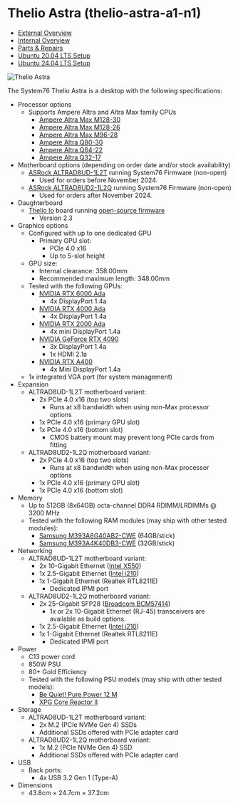 # Thelio Astra (thelio-astra-a1-n1)

- [External Overview](./external-overview.md)
- [Internal Overview](./internal-overview.md)
- [Parts & Repairs](./repairs.md)
- [Ubuntu 20.04 LTS Setup](./ubuntu-20.04.md)
- [Ubuntu 24.04 LTS Setup](./ubuntu-24.04.md)

![Thelio Astra](./img/thelio-astra-a1-n1.png)

The System76 Thelio Astra is a desktop with the following specifications:

- Processor options
    - Supports Ampere Altra and Altra Max family CPUs
        - [Ampere Altra Max M128-30](https://amperecomputing.com/briefs/ampere-altra-family-product-brief)
        - [Ampere Altra Max M128-26](https://amperecomputing.com/briefs/ampere-altra-family-product-brief)
        - [Ampere Altra Max M96-28](https://amperecomputing.com/briefs/ampere-altra-family-product-brief)
        - [Ampere Altra Q80-30](https://amperecomputing.com/briefs/ampere-altra-family-product-brief)
        - [Ampere Altra Q64-22](https://amperecomputing.com/briefs/ampere-altra-family-product-brief)
        - [Ampere Altra Q32-17](https://amperecomputing.com/briefs/ampere-altra-family-product-brief)
- Motherboard options (depending on order date and/or stock availability)
    - [ASRock ALTRAD8UD-1L2T](https://www.asrockrack.com/general/productdetail.asp?Model=ALTRAD8UD-1L2T#Specifications) running System76 Firmware (non-open)
        - Used for orders before November 2024.
    - [ASRock ALTRAD8UD2-1L2Q](https://www.asrockrack.com/general/productdetail.asp?Model=ALTRAD8UD2-1L2Q#Specifications) running System76 Firmware (non-open)
        - Used for orders after November 2024.
- Daughterboard
    - [Thelio Io](https://github.com/system76/thelio-io) board running [open-source firmware](https://github.com/system76/thelio-io-firmware)
        - Version 2.3
- Graphics options
    - Configured with up to one dedicated GPU
        - Primary GPU slot:
            - PCIe 4.0 x16
            - Up to 5-slot height
    - GPU size:
        - Internal clearance: 358.00mm
        - Recommended maximum length: 348.00mm
    - Tested with the following GPUs:
        - [NVIDIA RTX 6000 Ada](https://www.nvidia.com/en-us/design-visualization/rtx-6000/#specifications)
            - 4x DisplayPort 1.4a
        - [NVIDIA RTX 4000 Ada](https://www.nvidia.com/en-us/design-visualization/rtx-4000/#specifications)
            - 4x DisplayPort 1.4a
        - [NVIDIA RTX 2000 Ada](https://www.nvidia.com/en-us/design-visualization/rtx-2000/#specifications)
            - 4x mini DisplayPort 1.4a
        - [NVIDIA GeForce RTX 4090](https://www.nvidia.com/en-us/geforce/graphics-cards/40-series/rtx-4090/#specs)
            - 3x DisplayPort 1.4a
            - 1x HDMI 2.1a
        - [NVIDIA RTX A400](https://www.nvidia.com/en-us/design-visualization/rtx-a400/#specifications)
            - 4x Mini DisplayPort 1.4a
    - 1x integrated VGA port (for system management)
- Expansion
    - ALTRAD8UD-1L2T motherboard variant:
        - 2x PCIe 4.0 x16 (top two slots)
            - Runs at x8 bandwidth when using non-Max processor options
        - 1x PCIe 4.0 x16 (primary GPU slot)
        - 1x PCIe 4.0 x16 (bottom slot)
            - CMOS battery mount may prevent long PCIe cards from fitting
    - ALTRAD8UD2-1L2Q motherboard variant:
        - 2x PCIe 4.0 x16 (top two slots)
            - Runs at x8 bandwidth when using non-Max processor options
        - 1x PCIe 4.0 x16 (primary GPU slot)
        - 1x PCIe 4.0 x16 (bottom slot)
- Memory
    - Up to 512GB (8x64GB) octa-channel DDR4 RDIMM/LRDIMMs @ 3200 MHz
    - Tested with the following RAM modules (may ship with other tested modules):
        - [Samsung M393A8G40AB2-CWE](https://semiconductor.samsung.com/us/dram/module/rdimm/m393a8g40ab2-cwe/#pd-semi-spec) (64GB/stick)
        - [Samsung M393A4K40DB3-CWE](https://semiconductor.samsung.com/us/dram/module/rdimm/m393a4k40db3-cwe/#pd-semi-spec) (32GB/stick)
- Networking
    - ALTRAD8UD-1L2T motherboard variant:
        - 2x 10-Gigabit Ethernet ([Intel X550](https://ark.intel.com/content/www/us/en/ark/products/88209/intel-ethernet-converged-network-adapter-x550-t2.html))
        - 1x 2.5-Gigabit Ethernet ([Intel i210](https://ark.intel.com/content/www/us/en/ark/products/64400/intel-ethernet-controller-i210-at.html))
        - 1x 1-Gigabit Ethernet (Realtek RTL8211E)
            - Dedicated IPMI port
    - ALTRAD8UD2-1L2Q motherboard variant:
        - 2x 25-Gigabit SFP28 ([Broadcom BCM57414](https://www.broadcom.com/products/ethernet-connectivity/network-adapters/bcm57414-50g-ic))
            - 1x or 2x 10-Gigabit Ethernet (RJ-45) transceivers are available as build options.
        - 1x 2.5-Gigabit Ethernet ([Intel i210](https://ark.intel.com/content/www/us/en/ark/products/64400/intel-ethernet-controller-i210-at.html))
        - 1x 1-Gigabit Ethernet (Realtek RTL8211E)
            - Dedicated IPMI port
- Power
    - C13 power cord
    - 850W PSU
    - 80+ Gold Efficiency
    - Tested with the following PSU models (may ship with other tested models):
        - [Be Quiet! Pure Power 12 M](https://www.bequiet.com/en/powersupply/4162)
        - [XPG Core Reactor II](https://www.xpg.com/us/xpg/pc-components-core-reactor-ii)
- Storage
    - ALTRAD8UD-1L2T motherboard variant:
        - 2x M.2 (PCIe NVMe Gen 4) SSDs
        - Additional SSDs offered with PCIe adapter card
    - ALTRAD8UD2-1L2Q motherboard variant:
        - 1x M.2 (PCIe NVMe Gen 4) SSD
        - Additional SSDs offered with PCIe adapter card
- USB
    - Back ports:
        - 4x USB 3.2 Gen 1 (Type-A)
- Dimensions
    - 43.8cm × 24.7cm × 37.2cm
